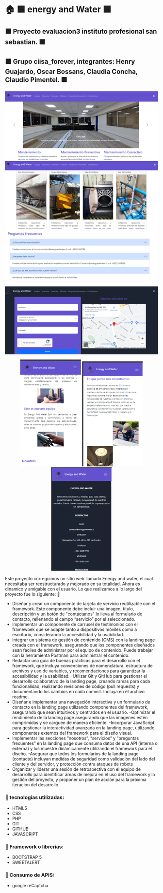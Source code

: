 # :house: :purple_square: energy and Water :purple_square: 
##  :purple_square:  Proyecto evaluacion3 instituto profesional san sebastian. :purple_square:
##  :purple_square:  Grupo ciisa_forever, integrantes: Henry Guajardo, Oscar Bossans, Claudia Concha, Claudio Pimentel. :purple_square:
![](https://github.com/henryguajard/frontEv3/blob/main/image/imageReadme/energy1.png)
![](https://github.com/henryguajard/frontEv3/blob/main/image/imageReadme/energy2.png)
![](https://github.com/henryguajard/frontEv3/blob/main/image/imageReadme/energy3.png)
![](https://github.com/henryguajard/frontEv3/blob/main/image/imageReadme/energy4.png)

<p align="center">
  <img src="https://github.com/henryguajard/frontEv3/blob/main/image/imageReadme/energy5.png" alt="Energy 5" width="200"/>
  <img src="https://github.com/henryguajard/frontEv3/blob/main/image/imageReadme/energy6.png" alt="Energy 6" width="200"/>
  <img src="https://github.com/henryguajard/frontEv3/blob/main/image/imageReadme/energy7.png" alt="Energy 7" width="200"/>
</p>

 Este proyecto correguimos un sitio web llamado Energy and water, el cual necesitaba ser reestructurado y mejorado en su totalidad. Ahora es dinamico y amigable con el usuario.
Lo que realizamos a lo largo del proyecto fue lo siguiente: :open_book:

- Diseñar y crear un componente de tarjeta de servicio reutilizable con el framework. Este componente debe incluir una imagen, título, descripción y un botón de "contáctanos" lo lleva al formulario de contacto, rellenando el campo “servicio” por el seleccionado.
- Implementar un componente de carrusel de testimonios con el framewoek que se adapte tanto a dispositivos móviles como a escritorio, considerando la accesibilidad y la usabilidad.
- Integrar un sistema de gestión de contenido (CMS) con la landing page creada con el framework, asegurando que los componentes diseñados sean fáciles de administrar por el equipo de contenido. Puede trabajar con la herramienta Postman para administrar el contenido.
- Redactar una guía de buenas prácticas para el desarrollo con el framework, que incluya convenciones de nomenclatura, estructura de archivos y uso de variables, y recomendaciones para garantizar la accesibilidad y la usabilidad.
-Utilizar Git y GitHub para gestionar el desarrollo colaborativo de la landing page, creando ramas para cada funcionalidad, realizando revisiones de código (pull requests) y documentando los cambios en cada commit. Incluya en el archivo readme.
- Diseñar e implementar una navegación interactiva y un formulario de contacto en la landing page utilizando componentes del framework, asegurando que sean intuitivos y centrados en el usuario.
-Optimizar el rendimiento de la landing page asegurando que las imágenes estén comprimidas y se carguen de manera eficiente.
-Incorporar JavaScript para gestionar la interactividad avanzada en la landing page, utilizando componentes externos del framework para el diseño visual.
- Implementar las secciones “nosotros”, “servicios” y “preguntas frecuentes” en la landing page que consuma datos de una API (interna o externa) y los muestre dinámicamente utilizando el framework para el diseño.
-Asegurar que todos los formularios de la landing page (contacto) incluyan medidas de seguridad como validación del lado del cliente y del servidor, y protección contra ataques de robots
- Organizar y liderar una sesión de retrospectiva con el equipo de desarrollo para identificar áreas de mejora en el uso del framework y la gestión del proyecto, y proponer un plan de acción para la próxima iteración del desarrollo.
### :closed_book: tecnologias utilizadas:
- HTML5
- CSS
- PHP
- GIT
- GITHUB
- JAVASCRIPT

### :closed_book: Framework o librerias:
 - BOOTSTRAP 5
 - SWEETALERT
 ### :closed_book: Consumo de APIS:
 - google reCaptcha
